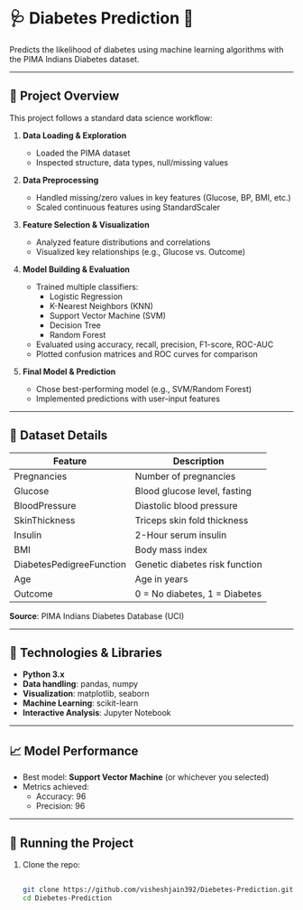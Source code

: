 # 🩺 Diabetes Prediction 🧠

Predicts the likelihood of diabetes using machine learning algorithms with the PIMA Indians Diabetes dataset.

---

## 🧪 Project Overview

This project follows a standard data science workflow:

1. **Data Loading & Exploration**  
   - Loaded the PIMA dataset  
   - Inspected structure, data types, null/missing values

2. **Data Preprocessing**  
   - Handled missing/zero values in key features (Glucose, BP, BMI, etc.)  
   - Scaled continuous features using StandardScaler

3. **Feature Selection & Visualization**  
   - Analyzed feature distributions and correlations  
   - Visualized key relationships (e.g., Glucose vs. Outcome)

4. **Model Building & Evaluation**  
   - Trained multiple classifiers:
     - Logistic Regression  
     - K-Nearest Neighbors (KNN)  
     - Support Vector Machine (SVM)  
     - Decision Tree  
     - Random Forest  
   - Evaluated using accuracy, recall, precision, F1-score, ROC-AUC  
   - Plotted confusion matrices and ROC curves for comparison  

5. **Final Model & Prediction**  
   - Chose best-performing model (e.g., SVM/Random Forest)  
   - Implemented predictions with user-input features

---

## 📂 Dataset Details

| Feature                   | Description                        |
|---------------------------|------------------------------------|
| Pregnancies               | Number of pregnancies              |
| Glucose                   | Blood glucose level, fasting       |
| BloodPressure             | Diastolic blood pressure           |
| SkinThickness             | Triceps skin fold thickness        |
| Insulin                   | 2-Hour serum insulin               |
| BMI                       | Body mass index                    |
| DiabetesPedigreeFunction  | Genetic diabetes risk function     |
| Age                       | Age in years                       |
| Outcome                   | 0 = No diabetes, 1 = Diabetes      |

**Source**: PIMA Indians Diabetes Database (UCI)

---

## 🔧 Technologies & Libraries

- **Python 3.x**  
- **Data handling**: pandas, numpy  
- **Visualization**: matplotlib, seaborn  
- **Machine Learning**: scikit-learn  
- **Interactive Analysis**: Jupyter Notebook

---

## 📈 Model Performance

- Best model: **Support Vector Machine** (or whichever you selected)  
- Metrics achieved:
  - Accuracy: 96 
  - Precision: 96  


---

## 🚀 Running the Project

1. Clone the repo:
   ```bash
      
   git clone https://github.com/visheshjain392/Diebetes-Prediction.git
   cd Diebetes-Prediction
